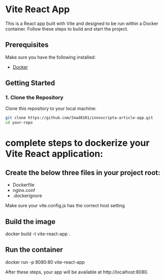 # Vite React App

This is a React app built with Vite and designed to be run within a Docker container. Follow these steps to build and start the project.

## Prerequisites

Make sure you have the following installed:

- [Docker](https://docs.docker.com/get-docker/)

## Getting Started

### 1. Clone the Repository

Clone this repository to your local machine:

```bash
git clone https://github.com/Imad8101/innoscripta-article-app.git
cd your-repo
```

# complete steps to dockerize your Vite React application:

## Create the below three files in your project root:

- Dockerfile
- nginx.conf
- .dockerignore

Make sure your vite.config.js has the correct host setting

## Build the image

docker build -t vite-react-app .

## Run the container

docker run -p 8080:80 vite-react-app

After these steps, your app will be available at http://localhost:8080.
